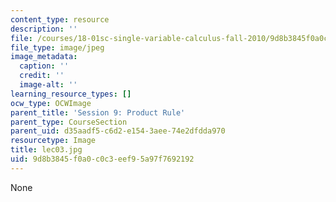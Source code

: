```yaml
---
content_type: resource
description: ''
file: /courses/18-01sc-single-variable-calculus-fall-2010/9d8b3845f0a0c0c3eef95a97f7692192_lec03.jpg
file_type: image/jpeg
image_metadata:
  caption: ''
  credit: ''
  image-alt: ''
learning_resource_types: []
ocw_type: OCWImage
parent_title: 'Session 9: Product Rule'
parent_type: CourseSection
parent_uid: d35aadf5-c6d2-e154-3aee-74e2dfdda970
resourcetype: Image
title: lec03.jpg
uid: 9d8b3845-f0a0-c0c3-eef9-5a97f7692192
---
```

None

